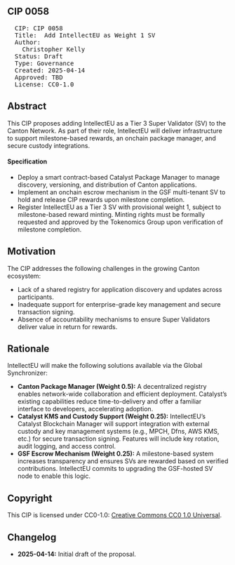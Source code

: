 ## CIP 0058

<pre>
  CIP: CIP 0058
  Title:  Add IntellectEU as Weight 1 SV
  Author: 
    Christopher Kelly 
  Status: Draft 
  Type: Governance 
  Created: 2025-04-14
  Approved: TBD
  License: CC0-1.0
</pre>

## Abstract

This CIP proposes adding IntellectEU as a Tier 3 Super Validator (SV) to the Canton Network. As part of their role, IntellectEU will deliver infrastructure to support milestone-based rewards, an onchain package manager, and secure custody integrations.

#### Specification
* Deploy a smart contract-based Catalyst Package Manager to manage discovery, versioning, and distribution of Canton applications.
* Implement an onchain escrow mechanism in the GSF multi-tenant SV to hold and release CIP rewards upon milestone completion.
* Register IntellectEU as a Tier 3 SV with provisional weight 1, subject to milestone-based reward minting. Minting rights must be formally requested and approved by the Tokenomics Group upon verification of milestone completion.

## Motivation

The CIP addresses the following challenges in the growing Canton ecosystem:

* Lack of a shared registry for application discovery and updates across participants.
* Inadequate support for enterprise-grade key management and secure transaction signing.
* Absence of accountability mechanisms to ensure Super Validators deliver value in return for rewards.

## Rationale
IntellectEU will make the following solutions available via the Global Synchronizer: 
* **Canton Package Manager (Weight 0.5):** A decentralized registry enables network-wide collaboration and efficient deployment. Catalyst’s existing capabilities reduce time-to-delivery and offer a familiar interface to developers, accelerating adoption.
* **Catalyst KMS and Custody Support (Weight 0.25):** IntellectEU’s Catalyst Blockchain Manager will support integration with external custody and key management systems (e.g., MPCH, Dfns, AWS KMS, etc.) for secure transaction signing. Features will include key rotation, audit logging, and access control.
* **GSF Escrow Mechanism (Weight 0.25):** A milestone-based system increases transparency and ensures SVs are rewarded based on verified contributions. IntellectEU commits to upgrading the GSF-hosted SV node to enable this logic.


## Copyright

This CIP is licensed under CC0-1.0: [Creative Commons CC0 1.0 Universal](https://creativecommons.org/publicdomain/zero/1.0/).

## Changelog

* **2025-04-14:** Initial draft of the proposal.